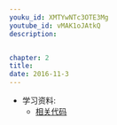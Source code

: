 ```yaml
---
youku_id: XMTYwNTc3OTE3Mg
youtube_id: vMAK1oJAtkQ
description: 


chapter: 2
title: 
date: 2016-11-3
---
```

* 学习资料:
  * [相关代码]()

